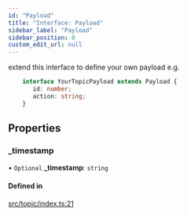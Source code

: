 ```yaml
---
id: "Payload"
title: "Interface: Payload"
sidebar_label: "Payload"
sidebar_position: 0
custom_edit_url: null
---
```


extend this interface to define your own payload
e.g.
```typescript
    interface YourTopicPayload extends Payload {
       id: number;
       action: string;
    }
```

## Properties

### \_timestamp

• `Optional` **\_timestamp**: `string`

#### Defined in

[src/topic/index.ts:21](https://github.com/deliveryhero/hfc-pubsub/blob/385de46/src/topic/index.ts#L21)
